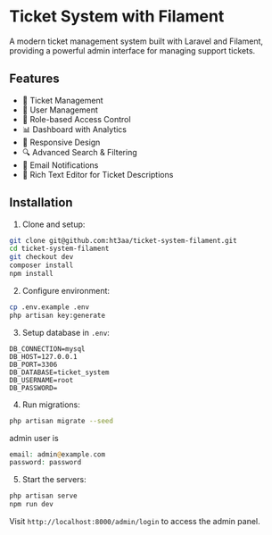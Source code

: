 # Ticket System with Filament

A modern ticket management system built with Laravel and Filament, providing a powerful admin interface for managing support tickets.

## Features

-   🎫 Ticket Management
-   👥 User Management
-   🔐 Role-based Access Control
-   📊 Dashboard with Analytics
-   📱 Responsive Design
-   🔍 Advanced Search & Filtering
-   📧 Email Notifications
-   📝 Rich Text Editor for Ticket Descriptions

## Installation

1. Clone and setup:

```bash
git clone git@github.com:ht3aa/ticket-system-filament.git
cd ticket-system-filament
git checkout dev
composer install
npm install
```

2. Configure environment:

```bash
cp .env.example .env
php artisan key:generate
```

3. Setup database in `.env`:

```env
DB_CONNECTION=mysql
DB_HOST=127.0.0.1
DB_PORT=3306
DB_DATABASE=ticket_system
DB_USERNAME=root
DB_PASSWORD=
```

4. Run migrations:

```bash
php artisan migrate --seed
```

admin user is

```php
email: admin@example.com
password: password
```

5. Start the servers:

```bash
php artisan serve
npm run dev
```

Visit `http://localhost:8000/admin/login` to access the admin panel.
